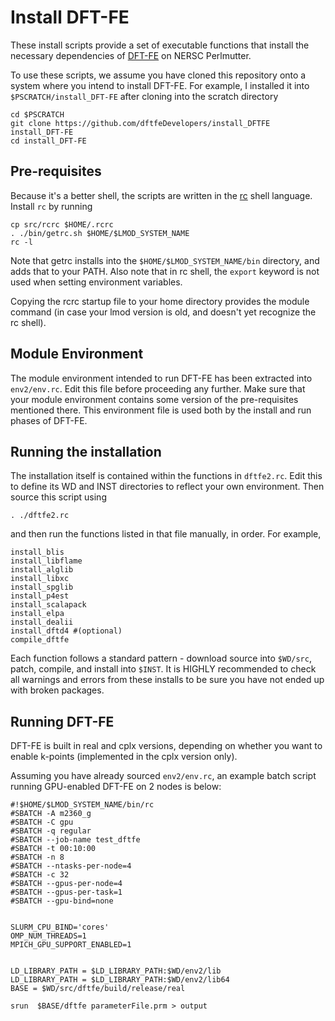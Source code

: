 # Install DFT-FE

These install scripts provide a set of executable
functions that install the necessary dependencies
of [DFT-FE](https://github.com/dftfeDevelopers/dftfe)
on NERSC Perlmutter.

To use these scripts, we assume you have cloned this
repository onto a system where you intend to install DFT-FE.
For example, I installed it into `$PSCRATCH/install_DFT-FE` after 
cloning into the scratch directory

    cd $PSCRATCH
    git clone https://github.com/dftfeDevelopers/install_DFTFE install_DFT-FE
    cd install_DFT-FE

## Pre-requisites

Because it's a better shell, the scripts are written
in the [rc](http://doc.cat-v.org/plan_9/4th_edition/papers/rc)
shell language.  Install `rc` by running

    cp src/rcrc $HOME/.rcrc
    . ./bin/getrc.sh $HOME/$LMOD_SYSTEM_NAME
    rc -l

Note that getrc installs into the `$HOME/$LMOD_SYSTEM_NAME/bin`
directory, and adds that to your PATH. Also note that in rc shell, the 
`export` keyword is not used when setting environment variables.

Copying the rcrc startup file to your home directory provides
the module command (in case your lmod version is old,
and doesn't yet recognize the rc shell).

## Module Environment

The module environment intended to run DFT-FE has been extracted
into `env2/env.rc`.  Edit this file before proceeding any further.
Make sure that your module environment contains some version of the
pre-requisites mentioned there.
This environment file is used both by the install and run
phases of DFT-FE.

## Running the installation
The installation itself is contained within the functions in
`dftfe2.rc`.  Edit this to define its WD and INST directories
to reflect your own environment.
Then source this script using

    . ./dftfe2.rc

and then run the functions listed in that file manually, in order.
For example, 

    install_blis
    install_libflame
    install_alglib
    install_libxc
    install_spglib
    install_p4est
    install_scalapack
    install_elpa
    install_dealii
    install_dftd4 #(optional)
    compile_dftfe

Each function follows a standard pattern - download source into `$WD/src`,
patch, compile, and install into `$INST`.  It is HIGHLY recommended
to check all warnings and errors from these installs to be sure
you have not ended up with broken packages.


## Running DFT-FE

DFT-FE is built in real and cplx versions, depending on whether you
want to enable k-points (implemented in the cplx version only).

Assuming you have already sourced `env2/env.rc`, an example
batch script running GPU-enabled DFT-FE on 2 nodes is below:

    #!$HOME/$LMOD_SYSTEM_NAME/bin/rc
    #SBATCH -A m2360_g
    #SBATCH -C gpu
    #SBATCH -q regular
    #SBATCH --job-name test_dftfe
    #SBATCH -t 00:10:00
    #SBATCH -n 8
    #SBATCH --ntasks-per-node=4
    #SBATCH -c 32
    #SBATCH --gpus-per-node=4
    #SBATCH --gpus-per-task=1
    #SBATCH --gpu-bind=none


    SLURM_CPU_BIND='cores'
    OMP_NUM_THREADS=1
    MPICH_GPU_SUPPORT_ENABLED=1


    LD_LIBRARY_PATH = $LD_LIBRARY_PATH:$WD/env2/lib
    LD_LIBRARY_PATH = $LD_LIBRARY_PATH:$WD/env2/lib64
    BASE = $WD/src/dftfe/build/release/real

    srun  $BASE/dftfe parameterFile.prm > output
